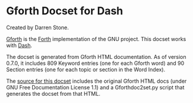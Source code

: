 Gforth Docset for Dash
======================

Created by Darren Stone.

[Gforth](http://www.gnu.org/software/gforth/) is the [Forth](https://en.wikipedia.org/wiki/Forth_(programming_language)) implementation of the GNU project. This docset works with [Dash](http://kapeli.com/dash).  

The docset is generated from Gforth HTML documentation. As of version 0.7.0, it includes 809 Keyword entries (one for each Gforth word) and 90 Section entries (one for each topic or section in the Word Index).

The [source for this docset](https://github.com/bitmason/gforth-docset) includes the original Gforth HTML docs (under GNU Free Documentation License 1.1) and a Gforthdoc2set.py script that generates the docset from that HTML.
